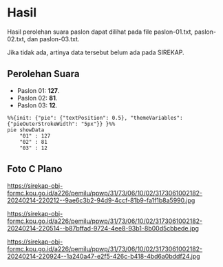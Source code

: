 # Hasil

Hasil perolehan suara paslon dapat dilihat pada file paslon-01.txt, paslon-02.txt, dan paslon-03.txt.

Jika tidak ada, artinya data tersebut belum ada pada SIREKAP.

## Perolehan Suara

 * Paslon 01: **127**.
 * Paslon 02: **81**.
 * Paslon 03: **12**.

```mermaid
%%{init: {"pie": {"textPosition": 0.5}, "themeVariables": {"pieOuterStrokeWidth": "5px"}} }%%
pie showData
    "01" : 127
    "02" : 81
    "03" : 12
```
## Foto C Plano

https://sirekap-obj-formc.kpu.go.id/a226/pemilu/ppwp/31/73/06/10/02/3173061002182-20240214-220212--9ae6c3b2-94d9-4ccf-81b9-fa1f1b8a5990.jpg

https://sirekap-obj-formc.kpu.go.id/a226/pemilu/ppwp/31/73/06/10/02/3173061002182-20240214-220514--b87bffad-9724-4ee8-93b1-8b00d5cbbede.jpg

https://sirekap-obj-formc.kpu.go.id/a226/pemilu/ppwp/31/73/06/10/02/3173061002182-20240214-220924--1a240a47-e2f5-426c-b418-4bd6a0bddf24.jpg
